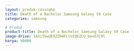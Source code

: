 ```yaml
---
layout: produk-casinghp
title: Death of a Bachelor Samsung Galaxy S9 Case
categories: samsung

# Produk
product-title: Death of a Bachelor Samsung Galaxy S9 Case
image-drive: 1AXiTGwdE9ZZH4FLlUIQEZCU_bexO7C9l
harga: 90000
---
```

